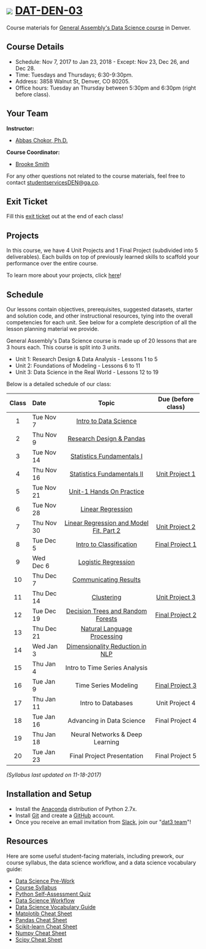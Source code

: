# ![](https://ga-dash.s3.amazonaws.com/production/assets/logo-9f88ae6c9c3871690e33280fcf557f33.png) [DAT-DEN-03](https://github.com/ga-students/DAT-DEN-03)


Course materials for [General Assembly's Data Science course](https://generalassemb.ly/education/data-science?where=denver) in Denver. 

## Course Details
* Schedule: Nov 7, 2017 to Jan 23, 2018 - Except: Nov 23, Dec 26, and Dec 28.
* Time: Tuesdays and Thursdays; 6:30-9:30pm.
* Address: 3858 Walnut St, Denver, CO 80205.
* Office hours: Tuesday an Thursday between 5:30pm and 6:30pm (right before class).

## Your Team
**Instructor:**
+ [Abbas Chokor, Ph.D.](mailto:abbas.chokor@gmail.com)

**Course Coordinator:**
+ [Brooke Smith](mailto:brookes@generalassembly.ly)

For any other questions not related to the course materials, feel free to contact [studentservicesDEN@ga.co](mailto:studentservicesDEN@ga.co).

## Exit Ticket

Fill this [exit ticket](https://goo.gl/forms/J0xipfaBslbXnnXy2) out at the end of each class! 

## Projects

In this course, we have 4 Unit Projects and 1 Final Project (subdivided into 5 deliverables). Each builds on top of previously learned skills to scaffold your performance over the entire course. 

To learn more about your projects, click [here](https://github.com/ga-students/DAT-DEN-03/blob/master/projects/README.md)!

## Schedule
Our lessons contain objectives, prerequisites, suggested datasets, starter and solution code, and other instructional resources, tying into the overall competencies for each unit. See below for a complete description of all the lesson planning material we provide.

General Assembly's Data Science course is made up of 20 lessons that are 3 hours each. This course is split into 3 units.
* Unit 1: Research Design & Data Analysis - Lessons 1 to 5
* Unit 2: Foundations of Modeling - Lessons 6 to 11
* Unit 3: Data Science in the Real World - Lessons 12 to 19

Below is a detailed schedule of our class:

| Class | Date | Topic | Due (before class) |
|:---:|:---|:---:|:---:|
| 1 | Tue Nov 7 | [Intro to Data Science](lessons/lesson-01) | |
| 2 | Thu Nov 9 | [Research Design & Pandas](lessons/lesson-02) | |
| 3 | Tue Nov 14 | [Statistics Fundamentals I](lessons/lesson-03) | |
| 4 | Thu Nov 16 | [Statistics Fundamentals II](lessons/lesson-04)|[Unit Project 1](projects/unit-projects/project-1)|
| 5 | Tue Nov 21 | [Unit-1 Hands On Practice](lessons/lesson-05) | |
| 6 | Tue Nov 28 | [Linear Regression](lessons/lesson-06) | |
| 7 | Thu Nov 30 | [Linear Regression and Model Fit, Part 2](lessons/lesson-07)| [Unit Project 2](projects/unit-projects/project-2)|
| 8 | Tue Dec 5 | [Intro to Classification](lessons/lesson-08) |[Final Project 1](projects/final-projects/01-lightning-talk)|
| 9 | Wed Dec 6 | [Logistic Regression](lessons/lesson-09) | |
| 10 | Thu Dec 7 |[Communicating Results](lessons/lesson-10) ||
| 11 | Thu Dec 14 | [Clustering](lessons/lesson-11) |[Unit Project 3](projects/unit-projects/project-3)|
| 12 | Tue Dec 19 | [Decision Trees and Random Forests](lessons/lesson-12) |[Final Project 2](projects/final-projects/02-experiment-writeup)|
| 13 | Thu Dec 21 | [Natural Language Processing](lessons/lesson-13) | |
| 14 | Wed Jan 3 | [Dimensionality Reduction in NLP](lessons/lesson-14) | |
| 15 | Thu Jan 4 | Intro to Time Series Analysis ||
| 16 | Tue Jan 9 | Time Series Modeling |[Final Project 3](projects/final-projects/03-exploratory-analysis)|
| 17 | Thu Jan 11 | Intro to Databases | Unit Project 4 |
| 18 | Tue Jan 16 | Advancing in Data Science | Final Project 4|
| 19 | Thu Jan 18| Neural Networks & Deep Learning | |
| 20 | Tue Jan 23 | Final Project Presentation | Final Project 5|

*(Syllabus last updated on 11-18-2017)*

## Installation and Setup

* Install the [Anaconda](https://anaconda.org) distribution of Python 2.7x.
* Install [Git](https://git-scm.com) and create a [GitHub](https://github.com) account.
* Once you receive an email invitation from [Slack](https://slack.com), join our "[dat3 team](https://gadenver.slack.com/messages/G7HK3QLPL/details/)"!

## Resources

Here are some useful student-facing materials, including prework, our course syllabus, the data science workflow, and a data science vocabulary guide:

- [Data Science Pre-Work](https://docs.google.com/document/d/1xoC18JHk880C9n_cAPCsGn-sNqexPgTIIkmUd7cTJQw/edit?usp=sharing)
- [Course Syllabus](./ds-syllabus.pdf)
- [Python Self-Assessment Quiz](./python-self-assessment.md)
- [Data Science Workflow](./data-science-workflow-final.jpg)
- [Data Science Vocabulary Guide](./ds-vocab.md)
- [Matplotib Cheat Sheet](http://datacamp-community.s3.amazonaws.com/28b8210c-60cc-4f13-b0b4-5b4f2ad4790b)
- [Pandas Cheat Sheet](https://github.com/pandas-dev/pandas/blob/master/doc/cheatsheet/Pandas_Cheat_Sheet.pdf)
- [Scikit-learn Cheat Sheet](http://datacamp-community.s3.amazonaws.com/5433fa18-9f43-44cc-b228-74672efcd116)
- [Numpy Cheat Sheet](https://s3.amazonaws.com/assets.datacamp.com/blog_assets/Numpy_Python_Cheat_Sheet.pdf)
- [Scipy Cheat Sheet](https://s3.amazonaws.com/assets.datacamp.com/blog_assets/Python_SciPy_Cheat_Sheet_Linear_Algebra.pdf)
